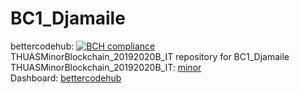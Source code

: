 # BC1_Djamaile 
bettercodehub: [![BCH compliance](https://bettercodehub.com/edge/badge/web3assignments/BC1_Djamaile?branch=master)](https://bettercodehub.com/) 
<br> 
THUASMinorBlockchain_20192020B_IT repository for BC1_Djamaile 
<br> 
THUASMinorBlockchain_20192020B_IT: [minor] 
<br> 
Dashboard: [bettercodehub] 
<br> 

[minor]: https://github.com/web3examples/THUASMinorBlockchain_20192020B_IT
[bettercodehub]: https://github.com/web3assignments/bettercodehub
